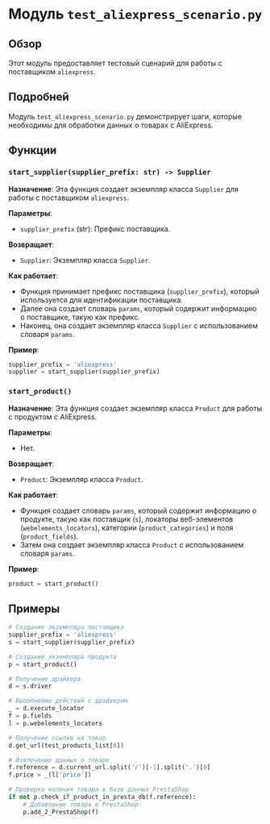# Модуль `test_aliexpress_scenario.py`

## Обзор

Этот модуль предоставляет тестовый сценарий для работы с поставщиком `aliexpress`. 

## Подробней

Модуль `test_aliexpress_scenario.py` демонстрирует шаги, которые необходимы для обработки данных о товарах с AliExpress.

## Функции

### `start_supplier(supplier_prefix: str) -> Supplier`

**Назначение**: Эта функция создает экземпляр класса `Supplier` для работы с поставщиком `aliexpress`.

**Параметры**:

- `supplier_prefix` (str): Префикс поставщика.

**Возвращает**:

- `Supplier`: Экземпляр класса `Supplier`.

**Как работает**:

-  Функция принимает префикс поставщика (`supplier_prefix`), который используется для идентификации поставщика. 
- Далее она создает словарь `params`, который содержит информацию о поставщике, такую как префикс. 
- Наконец, она создает экземпляр класса `Supplier` с использованием словаря `params`.

**Пример**:

```python
supplier_prefix = 'aliexpress'
supplier = start_supplier(supplier_prefix)
```

### `start_product()`

**Назначение**: Эта функция создает экземпляр класса `Product` для работы с продуктом с AliExpress.

**Параметры**:

- Нет.

**Возвращает**:

- `Product`: Экземпляр класса `Product`.

**Как работает**:

-  Функция создает словарь `params`, который содержит информацию о продукте, такую как поставщик (`s`), локаторы веб-элементов (`webelements_locators`), категории (`product_categories`) и поля (`product_fields`).
- Затем она создает экземпляр класса `Product` с использованием словаря `params`.

**Пример**:

```python
product = start_product()
```


## Примеры

```python
# Создание экземпляра поставщика
supplier_prefix = 'aliexpress'
s = start_supplier(supplier_prefix)

# Создание экземпляра продукта
p = start_product()

# Получение драйвера
d = s.driver

# Выполнение действий с драйвером
_ = d.execute_locator
f = p.fields
l = p.webelements_locators

# Получение ссылки на товар
d.get_url(test_products_list[0])

# Извлечение данных о товаре
f.reference = d.current_url.split('/')[-1].split('.')[0]
f.price = _(l['price'])

# Проверка наличия товара в базе данных PrestaShop
if not p.check_if_product_in_presta_db(f.reference):
    # Добавление товара в PrestaShop
    p.add_2_PrestaShop(f)